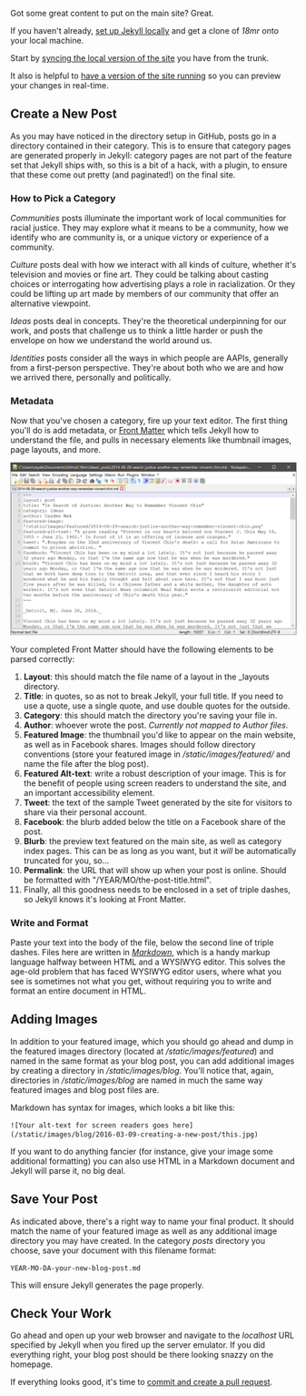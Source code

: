 Got some great content to put on the main site? Great.

If you haven't already, [set up Jekyll locally](https://github.com/18mr/documentation/blob/master/local-site.md) and get a clone of _18mr_ onto your local machine.

Start by [syncing the local version of the site](https://github.com/18mr/documentation/blob/master/sync-your-fork.md) you have from the trunk.

It also is helpful to [have a version of the site running](https://github.com/18mr/documentation/blob/master/local-site.md#step-three-run-it) so you can preview your changes in real-time.

## Create a New Post

As you may have noticed in the directory setup in GitHub, posts go in a directory contained in their category. This is to ensure that category pages are generated properly in Jekyll: category pages are not part of the feature set that Jekyll ships with, so this is a bit of a hack, with a plugin, to ensure that these come out pretty (and paginated!) on the final site.

### How to Pick a Category

_Communities_ posts illuminate the important work of local communities for racial justice. They may explore what it means to be a community, how we identify who are community is, or a unique victory or experience of a community.

_Culture_ posts deal with how we interact with all kinds of culture, whether it's television and movies or fine art. They could be talking about casting choices or interrogating how advertising plays a role in racialization. Or they could be lifting up art made by members of our community that offer an alternative viewpoint.

_Ideas_ posts deal in concepts. They're the theoretical underpinning for our work, and posts that challenge us to think a little harder or push the envelope on how we understand the world around us.

_Identities_ posts consider all the ways in which people are AAPIs, generally from a first-person perspective. They're about both who we are and how we arrived there, personally and politically.

### Metadata

Now that you've chosen a category, fire up your text editor. The first thing you'll do is add metadata, or [Front Matter](http://jekyllrb.com/docs/frontmatter/) which tells Jekyll how to understand the file, and pulls in necessary elements like thumbnail images, page layouts, and more.

![example front matter](https://github.com/18mr/documentation/blob/master/images/post.PNG)

Your completed Front Matter should have the following elements to be parsed correctly:

1. __Layout__: this should match the file name of a layout in the _layouts directory.
2. __Title__: in quotes, so as not to break Jekyll, your full title. If you need to use a quote, use a single quote, and use double quotes for the outside.
3. __Category__: this should match the directory you're saving your file in.
4. __Author__: whoever wrote the post. _Currently not mapped to Author files._
5. __Featured Image__: the thumbnail you'd like to appear on the main website, as well as in Facebook shares. Images should follow directory conventions (store your featured image in _/static/images/featured/_ and name the file after the blog post).
6. __Featured Alt-text__: write a robust description of your image. This is for the benefit of people using screen readers to understand the site, and an important accessibility element.
7. __Tweet__: the text of the sample Tweet generated by the site for visitors to share via their personal account.
8. __Facebook__: the blurb added below the title on a Facebook share of the post.
9. __Blurb__: the preview text featured on the main site, as well as category index pages. This can be as long as you want, but it _will_ be automatically truncated for you, so...
10. __Permalink__: the URL that will show up when your post is online. Should be formatted with "/YEAR/MO/the-post-title.html".
10. Finally, all this goodness needs to be enclosed in a set of triple dashes, so Jekyll knows it's looking at Front Matter.

### Write and Format

Paste your text into the body of the file, below the second line of triple dashes. Files here are written in [_Markdown_](http://daringfireball.net/projects/markdown/basics), which is a handy markup language halfway between HTML and a WYSIWYG editor. This solves the age-old problem that has faced WYSIWYG editor users, where what you see is sometimes not what you get, without requiring you to write and format an entire document in HTML.

## Adding Images

In addition to your featured image, which you should go ahead and dump in the featured images directory (located at _/static/images/featured_) and named in the same format as your blog post, you can add additional images by creating a directory in _/static/images/blog_. You'll notice that, again, directories in _/static/images/blog_ are named in much the same way featured images and blog post files are.

Markdown has syntax for images, which looks a bit like this:

    ![Your alt-text for screen readers goes here](/static/images/blog/2016-03-09-creating-a-new-post/this.jpg)
    
If you want to do anything fancier (for instance, give your image some additional formatting) you can also use HTML in a Markdown document and Jekyll will parse it, no big deal.
  
## Save Your Post

As indicated above, there's a right way to name your final product. It should match the name of your featured image as well as any additional image directory you may have created. In the category _posts_ directory you choose, save your document with this filename format:

    YEAR-MO-DA-your-new-blog-post.md

This will ensure Jekyll generates the page properly.

## Check Your Work

Go ahead and open up your web browser and navigate to the _localhost_ URL specified by Jekyll when you fired up the server emulator. If you did everything right, your blog post should be there looking snazzy on the homepage. 

If everything looks good, it's time to [commit and create a pull request](https://github.com/18mr/documentation/blob/master/commit-pullrequest.md).

